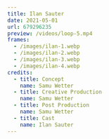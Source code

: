 ```yaml
---
title: Ilan Sauter
date: 2021-05-01
url: 679296235
preview: /videos/loop-5.mp4
frames:
  - /images/ilan-1.webp
  - /images/ilan-2.webp
  - /images/ilan-3.webp
  - /images/ilan-4.webp
credits:
  - title: Concept
    name: Samu Wetter
  - title: Creative Production
    name: Samu Wetter
  - title: Post Production
    name: Samu Wetter
  - title: Cast
    name: Ilan Sauter
---
```

